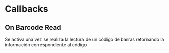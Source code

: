 # Callbacks

## On Barcode Read

Se activa una vez se realiza la lectura de un código de barras retornando la información correspondiente al código

